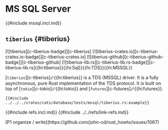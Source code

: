 # MS SQL Server

{{#include mssql.incl.md}}

## `tiberius` {#tiberius}

[![tiberius][c-tiberius-badge]][c-tiberius] [![tiberius-crates.io][c-tiberius-crates.io-badge]][c-tiberius-crates.io] [![tiberius-github][c-tiberius-github-badge]][c-tiberius-github] [![tiberius-lib.rs][c-tiberius-lib.rs-badge]][c-tiberius-lib.rs]{{hi:tiberius}}{{hi:Sql}}{{hi:TDS}}{{hi:MSSQL}}

[`tiberius`][c-tiberius]⮳{{hi:tiberius}} is a TDS (MSSQL) driver. It is a fully asynchronous, pure Rust implementation of the TDS protocol. It is built on top of [`tokio`][c-tokio]⮳{{hi:tokio}} and [`futures`][c-futures]⮳{{hi:futures}}.

```rust,editable,noplayground
{{#include ../../../crates/cats/database/tests/mssql/tiberius.rs:example}}
```

{{#include refs.incl.md}}
{{#include ../../refs/link-refs.md}}

<div class="hidden">
[P1 organize / write](https://github.com/john-cd/rust_howto/issues/1067)

</div>
